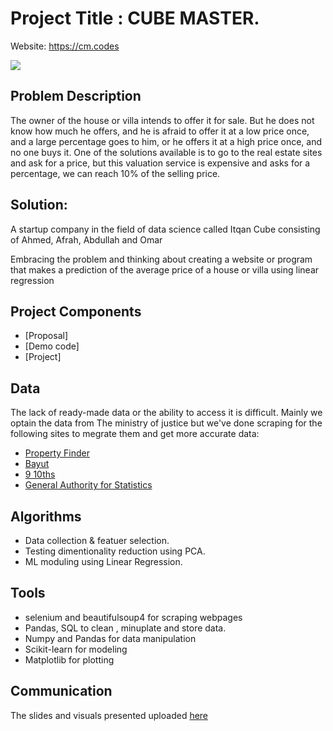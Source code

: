 # Project Title :  CUBE MASTER.

Website: https://cm.codes


<img src="https://cm.codes/img/logo-light.svg" />

## Problem Description

The owner of the house or villa intends to offer it for sale. But he does not know how much he offers, and he is afraid to offer it at a low price once, and a large percentage goes to him, or he offers it at a high price once, and no one buys it. One of the solutions available is to go to the real estate sites and ask for a price, but this valuation service is expensive and asks for a percentage, we can reach 10% of the selling price.


## Solution:
A startup company in the field of data science called Itqan Cube consisting of Ahmed, Afrah, Abdullah and Omar

Embracing the problem and thinking about creating a website or program that makes a prediction of the average price of a house or villa using linear regression

## Project Components

- [Proposal]
- [Demo code]
- [Project]


## Data

The lack of ready-made data or the ability to access it is difficult. Mainly we optain the data from The ministry of justice but we've done scraping for the following sites to megrate them and get more accurate data:

- [Property Finder](https://www.propertyfinder.sa/)
- [Bayut](https://www.bayut.sa/)
- [9 10ths](https://map.910ths.sa/riyadh-region/demographic)
- [General Authority for Statistics](https://www.stats.gov.sa/ar/37)



## Algorithms

- Data collection & featuer selection.
- Testing dimentionality reduction using PCA.
- ML moduling using Linear Regression.




## Tools

- selenium and beautifulsoup4 for scraping webpages
- Pandas, SQL to clean , minuplate and store data.
- Numpy and Pandas for data manipulation
- Scikit-learn for modeling
- Matplotlib for plotting


## Communication

The slides and visuals presented uploaded [here](https://github.com/AAljmiai/SADAIA_T5_Data_Science_BootCamp_Projects/blob/main/Regression/presentation/Regression.pdf)




